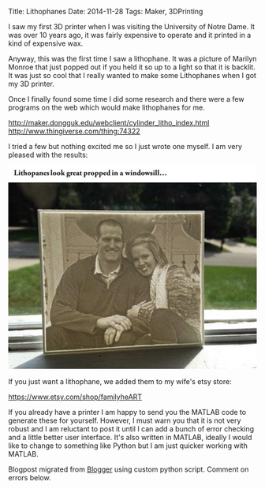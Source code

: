 Title: Lithophanes
Date: 2014-11-28
Tags: Maker, 3DPrinting

I saw my first 3D printer when I was visiting the University of Notre Dame.
It was over 10 years ago, it was fairly expensive to operate and it printed in
a kind of expensive wax.  

Anyway, this was the first time I saw a lithophane.  It was a picture of
Marilyn Monroe that just popped out if you held it so up to a light so that it
is backlit.  It was just so cool that I really wanted to make some Lithophanes
when I got my 3D printer.  

Once I finally found some time I did some research and there were a few
programs on the web which would make lithophanes for me.  

http://maker.dongguk.edu/webclient/cylinder_litho_index.html  
http://www.thingiverse.com/thing:74322  

I tried a few but nothing excited me so I just wrote one myself.   I am very
pleased with the results:  


![./images/il_570xN.666710307_cq47.jpg](../images/il_570xN.666710307_cq47.jpg)


If you just want a lithophane, we added them to my wife's etsy store:  

<https://www.etsy.com/shop/familyheART>  

If you already have a printer I am happy to send you the MATLAB code to
generate these for yourself.  However, I must warn you that it is not very
robust and I am reluctant to post it until I can add a bunch of error checking
and a little better user interface.  It's also written in MATLAB, ideally I
would like to change to something like Python but I am just quicker working
with MATLAB.

Blogpost migrated from [Blogger](https://apprenticemaker.blogspot.com/2014/11/lithophanes.html) using custom python script. Comment on errors below.
